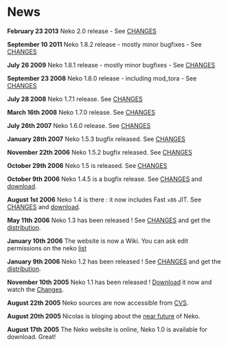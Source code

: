 News
====

**February 23 2013** Neko 2.0 release - See [CHANGES](media/CHANGES.txt)

**September 10 2011** Neko 1.8.2 release - mostly minor bugfixes - See [CHANGES](media/CHANGES.txt)

**July 26 2009** Neko 1.8.1 release - mostly minor bugfixes - See [CHANGES](media/CHANGES.txt)

**September 23 2008** Neko 1.8.0 release - including mod_tora - See [CHANGES](media/CHANGES.txt)

**July 28 2008** Neko 1.7.1 release. See [CHANGES](media/CHANGES.txt)

**March 16th 2008** Neko 1.7.0 release. See [CHANGES](media/CHANGES.txt)

**July 26th 2007** Neko 1.6.0 release. See [CHANGES](media/CHANGES.txt)

**January 28th 2007** Neko 1.5.3 bugfix released. See [CHANGES](media/CHANGES.txt)

**November 22th 2006** Neko 1.5.2 bugfix released. See [CHANGES](media/CHANGES.txt)

**October 29th 2006** Neko 1.5 is released. See [CHANGES](media/CHANGES.txt)

**October 9th 2006** Neko 1.4.5 is a bugfix release. See [CHANGES](media/CHANGES.txt) and [download](/download).

**August 1st 2006** Neko 1.4 is there : it now includes Fast `x86` JIT. See [CHANGES](/doc/changes/v1.4) and [download](/download).

**May 11th 2006** Neko 1.3 has been released ! See [CHANGES](/doc/changes/v1.3) and get the [distribution](/download).

**January 10th 2006** The website is now a Wiki. You can ask edit permissions on the neko [list](/ml)

**January 9th 2006** Neko 1.2 has been released ! See [CHANGES](/doc/changes/v1.2) and get the [distribution](/download).

**November 10th 2005** Neko 1.1 has been released ! [Download](/download) it now and watch the [Changes](http://ncannasse.free.fr/?p=52).

**August 22th 2005** Neko sources are now accessible from [CVS](/download).

**August 20th 2005** Nicolas is bloging about the [near future](http://ncannasse.free.fr/index.php?p=45) of Neko.

**August 17th 2005** The Neko website is online, Neko 1.0 is available for download. Great!
